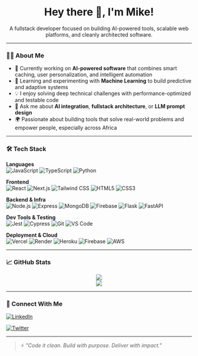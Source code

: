 <h1 align="center">Hey there 👋, I'm Mike!</h1>

<p align="center">
  A fullstack developer focused on building AI-powered tools, scalable web platforms, and cleanly architected software.
</p>

---

### 👨‍💻 About Me

- 🔭 Currently working on **AI-powered software** that combines smart caching, user personalization, and intelligent automation
- 🧠 Learning and experimenting with **Machine Learning** to build predictive and adaptive systems
- 💡 I enjoy solving deep technical challenges with performance-optimized and testable code
- 💬 Ask me about **AI integration**, **fullstack architecture**, or **LLM prompt design**
- 🌍 Passionate about building tools that solve real-world problems and empower people, especially across Africa

---

### 🛠️ Tech Stack

**Languages**  
![JavaScript](https://img.shields.io/badge/-JavaScript-black?style=flat-square&logo=javascript)
![TypeScript](https://img.shields.io/badge/-TypeScript-black?style=flat-square&logo=typescript)
![Python](https://img.shields.io/badge/-Python-black?style=flat-square&logo=python)

**Frontend**  
![React](https://img.shields.io/badge/-React-black?style=flat-square&logo=react)
![Next.js](https://img.shields.io/badge/-Next.js-black?style=flat-square&logo=next.js)
![Tailwind CSS](https://img.shields.io/badge/-TailwindCSS-black?style=flat-square&logo=tailwind-css)
![HTML5](https://img.shields.io/badge/-HTML5-black?style=flat-square&logo=html5)
![CSS3](https://img.shields.io/badge/-CSS3-black?style=flat-square&logo=css3)

**Backend & Infra**  
![Node.js](https://img.shields.io/badge/-Node.js-black?style=flat-square&logo=node.js)
![Express](https://img.shields.io/badge/-Express-black?style=flat-square&logo=express)
![MongoDB](https://img.shields.io/badge/-MongoDB-black?style=flat-square&logo=mongodb)
![Firebase](https://img.shields.io/badge/-Firebase-black?style=flat-square&logo=firebase)
![Flask](https://img.shields.io/badge/-Flask-black?style=flat-square&logo=flask)
![FastAPI](https://img.shields.io/badge/-FastAPI-black?style=flat-square&logo=fastapi)

**Dev Tools & Testing**  
![Jest](https://img.shields.io/badge/-Jest-black?style=flat-square&logo=jest)
![Cypress](https://img.shields.io/badge/-Cypress-black?style=flat-square&logo=cypress)
![Git](https://img.shields.io/badge/-Git-black?style=flat-square&logo=git)
![VS Code](https://img.shields.io/badge/-VSCode-black?style=flat-square&logo=visual-studio-code)


**Deployment & Cloud**  
![Vercel](https://img.shields.io/badge/-Vercel-black?style=flat-square&logo=vercel)
![Render](https://img.shields.io/badge/-Render-black?style=flat-square&logo=render)
![Heroku](https://img.shields.io/badge/-Heroku-black?style=flat-square&logo=heroku)
![Firebase](https://img.shields.io/badge/-Firebase-black?style=flat-square&logo=firebase)
![AWS](https://img.shields.io/badge/-AWS-black?style=flat-square&logo=amazon-aws)


---

### 📈 GitHub Stats

<p align="center">
  <img src="https://github-readme-stats.vercel.app/api?username=mike-dev&show_icons=true&theme=radical" />
  <br />
  <img src="https://github-readme-streak-stats.herokuapp.com/?user=mike-dev&theme=radical" />
</p>

---

### 🔗 Connect With Me

[![LinkedIn](https://img.shields.io/badge/-LinkedIn-blue?style=flat-square&logo=linkedin)](https://www.linkedin.com/in/mike-kanu-dev/)
<!-- [![Portfolio](https://img.shields.io/badge/-Portfolio-black?style=flat-square&logo=web)](https://yourportfolio.com) -->
[![Twitter](https://img.shields.io/badge/-Twitter-blue?style=flat-square&logo=twitter)](https://x.com/koachcode)

---

> ⚡ _"Code it clean. Build with purpose. Deliver with impact."_
